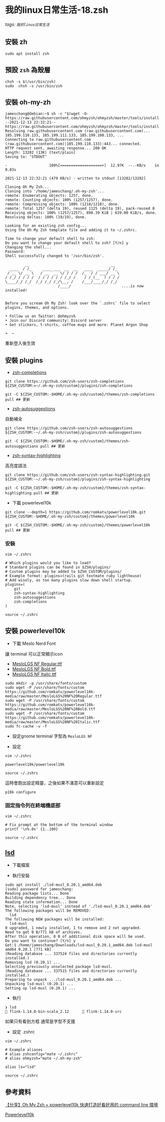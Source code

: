 # 我的linux日常生活-18.zsh

###### tags: `我的linux日常生活`

## 安裝 zh

```shell
sudo apt install zsh
```

## 預設 `zsh` 為殼層

```shell
chsh -s $(/usr/bin/zsh)
sudo  chsh -s /usr/bin/zsh
```

## 安裝 oh-my-zh

```shell
jameschang@debian:~$ sh -c "$(wget -O- https://raw.githubusercontent.com/ohmyzsh/ohmyzsh/master/tools/install.sh)"
--2021-12-13 22:32:21--  https://raw.githubusercontent.com/ohmyzsh/ohmyzsh/master/tools/install.sh
Resolving raw.githubusercontent.com (raw.githubusercontent.com)... 185.199.110.133, 185.199.111.133, 185.199.108.133, ...
Connecting to raw.githubusercontent.com (raw.githubusercontent.com)|185.199.110.133|:443... connected.
HTTP request sent, awaiting response... 200 OK
Length: 13282 (13K) [text/plain]
Saving to: ‘STDOUT’

-                   100%[===================>]  12.97K  --.-KB/s    in 0.03s   

2021-12-13 22:32:21 (479 KB/s) - written to stdout [13282/13282]

Cloning Oh My Zsh...
Cloning into '/home/jameschang/.oh-my-zsh'...
remote: Enumerating objects: 1257, done.
remote: Counting objects: 100% (1257/1257), done.
remote: Compressing objects: 100% (1218/1218), done.
remote: Total 1257 (delta 19), reused 1125 (delta 19), pack-reused 0
Receiving objects: 100% (1257/1257), 898.39 KiB | 639.00 KiB/s, done.
Resolving deltas: 100% (19/19), done.

Looking for an existing zsh config...
Using the Oh My Zsh template file and adding it to ~/.zshrc.

Time to change your default shell to zsh:
Do you want to change your default shell to zsh? [Y/n] y
Changing the shell...
Password: 
Shell successfully changed to '/usr/bin/zsh'.

         __                                     __   
  ____  / /_     ____ ___  __  __   ____  _____/ /_  
 / __ \/ __ \   / __ `__ \/ / / /  /_  / / ___/ __ \ 
/ /_/ / / / /  / / / / / / /_/ /    / /_(__  ) / / / 
\____/_/ /_/  /_/ /_/ /_/\__, /    /___/____/_/ /_/  
                        /____/                       ....is now installed!


Before you scream Oh My Zsh! look over the `.zshrc` file to select plugins, themes, and options.

• Follow us on Twitter: @ohmyzsh
• Join our Discord community: Discord server
• Get stickers, t-shirts, coffee mugs and more: Planet Argon Shop

➜  ~ 

```

重新登入後生效

## 安裝 plugins

* [zsh-completions](https://github.com/zsh-users/zsh-completions)

```shell
git clone https://github.com/zsh-users/zsh-completions ${ZSH_CUSTOM:=~/.oh-my-zsh/custom}/plugins/zsh-completions

git -C ${ZSH_CUSTOM:-$HOME/.oh-my-zsh/custom}/themes/zsh-completions pull ## 更新
```

* [zsh-autosuggestions](https://github.com/zsh-users/zsh-autosuggestions)

自動補全

```shell
git clone https://github.com/zsh-users/zsh-autosuggestions ${ZSH_CUSTOM:-~/.oh-my-zsh/custom}/plugins/zsh-autosuggestions

git -C ${ZSH_CUSTOM:-$HOME/.oh-my-zsh/custom}/themes/zsh-autosuggestions pull ## 更新
```

* [zsh-syntax-highlighting](https://github.com/zsh-users/zsh-syntax-highlighting)

高亮度語法

```shell
git clone https://github.com/zsh-users/zsh-syntax-highlighting.git ${ZSH_CUSTOM:-~/.oh-my-zsh/custom}/plugins/zsh-syntax-highlighting

git -C ${ZSH_CUSTOM:-$HOME/.oh-my-zsh/custom}/themes/zsh-syntax-highlighting pull ## 更新
```

* 下載 powerlevel10k

```shell
git clone --depth=1 https://github.com/romkatv/powerlevel10k.git ${ZSH_CUSTOM:-$HOME/.oh-my-zsh/custom}/themes/powerlevel10k

git -C ${ZSH_CUSTOM:-$HOME/.oh-my-zsh/custom}/themes/powerlevel10k pull ## 更新
```

### 安裝

```shell
vim ~/.zshrc
```

```
# Which plugins would you like to load?
# Standard plugins can be found in $ZSH/plugins/
# Custom plugins may be added to $ZSH_CUSTOM/plugins/
# Example format: plugins=(rails git textmate ruby lighthouse)
# Add wisely, as too many plugins slow down shell startup.
plugins=(
	git
	zsh-syntax-highlighting
	zsh-autosuggestions
	zsh-completions
)
```


```shell
source ~/.zshrc
```

## 安裝 powerlevel10k

* 下載 Meslo Nerd Font 

讓 terminal 可以正常顯示icon

  * [MesloLGS NF Regular.ttf](https://github.com/romkatv/powerlevel10k-media/raw/master/MesloLGS%20NF%20Regular.ttf)
  * [MesloLGS NF Bold.ttf](https://github.com/romkatv/powerlevel10k-media/raw/master/MesloLGS%20NF%20Bold.ttf)
  * [MesloLGS NF Italic.ttf](https://github.com/romkatv/powerlevel10k-media/raw/master/MesloLGS%20NF%20Italic.ttf)

```shell
sudo mkdir -p /usr/share/fonts/custom
sudo wget -P /usr/share/fonts/custom https://github.com/romkatv/powerlevel10k-media/raw/master/MesloLGS%20NF%20Regular.ttf
sudo wget -P /usr/share/fonts/custom https://github.com/romkatv/powerlevel10k-media/raw/master/MesloLGS%20NF%20Bold.ttf
sudo wget -P /usr/share/fonts/custom https://github.com/romkatv/powerlevel10k-media/raw/master/MesloLGS%20NF%20Italic.ttf
sudo fc-cache -v -f
```

* 設定gnome terminal 字型為 `MesloLGS NF`

* 設定

```shell
vim ~/.zshrc
```

```shell
powerlevel10k/powerlevel10k
```

```shell
source ~/.zshrc
```

這時會跑出設定精靈，之後如果不滿意可以重新設定

```shell
p10k configure
```

### 固定指令列在終端機底部

```shell
vim ~/.zshrc
```

```shell
# Fix prompt at the bottom of the terminal window
printf '\n%.0s' {1..100}
```

```shell
source ~/.zshrc
```

## [lsd](https://github.com/Peltoche/lsd/releases)

* 下載檔案

* 執行安裝

```shell
sudo apt install ./lsd-musl_0.20.1_amd64.deb
[sudo] password for jameschang: 
Reading package lists... Done
Building dependency tree... Done
Reading state information... Done
Note, selecting 'lsd-musl' instead of './lsd-musl_0.20.1_amd64.deb'
The following packages will be REMOVED:
  lsd
The following NEW packages will be installed:
  lsd-musl
0 upgraded, 1 newly installed, 1 to remove and 2 not upgraded.
Need to get 0 B/771 kB of archives.
After this operation, 0 B of additional disk space will be used.
Do you want to continue? [Y/n] y
Get:1 /home/jameschang/Downloads/lsd-musl_0.20.1_amd64.deb lsd-musl amd64 0.20.1 [771 kB]
(Reading database ... 337524 files and directories currently installed.)
Removing lsd (0.20.1) ...
Selecting previously unselected package lsd-musl.
(Reading database ... 337515 files and directories currently installed.)
Preparing to unpack .../lsd-musl_0.20.1_amd64.deb ...
Unpacking lsd-musl (0.20.1) ...
Setting up lsd-musl (0.20.1) ...
```

* 執行

```shell
❯ lsd
 flink-1.14.0-bin-scala_2.12       flink-1.14.0-src
```

如果只有看到方框 通常是字型不支援

* 設定 .zshrc

```shell
vim ~/.zshrc
```

```shell
# Example aliases
# alias zshconfig="mate ~/.zshrc"
# alias ohmyzsh="mate ~/.oh-my-zsh"

alias ls="lsd"
```

```shell
source ~/.zshrc
```

## 參考資料

[【分享】Oh My Zsh + powerlevel10k 快速打造好看好用的 command line 環境](https://holychung.medium.com/%E5%88%86%E4%BA%AB-oh-my-zsh-powerlevel10k-%E5%BF%AB%E9%80%9F%E6%89%93%E9%80%A0%E5%A5%BD%E7%9C%8B%E5%A5%BD%E7%94%A8%E7%9A%84-command-line-%E7%92%B0%E5%A2%83-f66846117921)

[Powerlevel10k](https://github.com/romkatv/powerlevel10k)